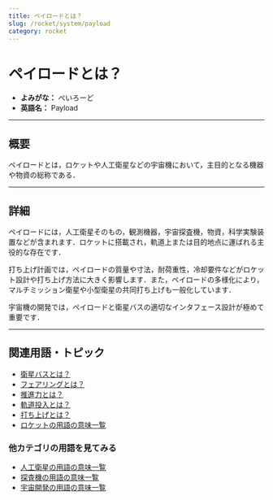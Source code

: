 ```yaml
---
title: ペイロードとは？
slug: /rocket/system/payload
category: rocket
---
```


# ペイロードとは？

- **よみがな：** ぺいろーど  
- **英語名：** Payload  

---

## 概要

ペイロードとは，ロケットや人工衛星などの宇宙機において，主目的となる機器や物資の総称である．

---

## 詳細

ペイロードには，人工衛星そのもの，観測機器，宇宙探査機，物資，科学実験装置などが含まれます．ロケットに搭載され，軌道上または目的地点に運ばれる主役的な存在です．

打ち上げ計画では，ペイロードの質量や寸法，耐荷重性，冷却要件などがロケット設計や打ち上げ方法に大きく影響します．また，ペイロードの多様化により，マルチミッション衛星や小型衛星の共同打ち上げも一般化しています．

宇宙機の開発では，ペイロードと衛星バスの適切なインタフェース設計が極めて重要です．

---

## 関連用語・トピック

- [衛星バスとは？](/docs/satellite/satellite-bus)
- [フェアリングとは？](/docs/rocket/system/fairing)
- [推進力とは？](/docs/rocket/propulsion/system/propulsion)
- [軌道投入とは？](/docs/orbit/orbital-insertion)
- [打ち上げとは？](/docs/rocket/launch)
- [ロケットの用語の意味一覧](/docs/category/rocket)

### 他カテゴリの用語を見てみる
- [人工衛星の用語の意味一覧](/docs/category/satellite)
- [探査機の用語の意味一覧](/docs/category/explorer)
- [宇宙開発の用語の意味一覧](/docs/category/glossary)
